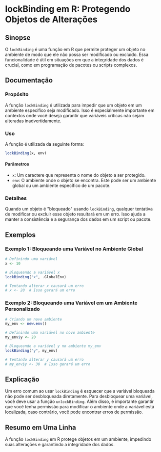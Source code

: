 <!--
Meta Description: # lockBinding em R: Protegendo Objetos de Alterações ## Sinopse O `lockBinding` é uma função em R que permite proteger um objeto no ambiente de modo q...
Meta Keywords: ambiente, lockbinding, variável, que, uma
-->

# lockBinding em R: Protegendo Objetos de Alterações

## Sinopse
O `lockBinding` é uma função em R que permite proteger um objeto no ambiente de modo que ele não possa ser modificado ou excluído. Essa funcionalidade é útil em situações em que a integridade dos dados é crucial, como em programação de pacotes ou scripts complexos.

## Documentação
### Propósito
A função `lockBinding` é utilizada para impedir que um objeto em um ambiente específico seja modificado. Isso é especialmente importante em contextos onde você deseja garantir que variáveis críticas não sejam alteradas inadvertidamente.

### Uso
A função é utilizada da seguinte forma:

```R
lockBinding(x, env)
```

#### Parâmetros
- `x`: Um caractere que representa o nome do objeto a ser protegido.
- `env`: O ambiente onde o objeto se encontra. Este pode ser um ambiente global ou um ambiente específico de um pacote.

### Detalhes
Quando um objeto é "bloqueado" usando `lockBinding`, qualquer tentativa de modificar ou excluir esse objeto resultará em um erro. Isso ajuda a manter a consistência e a segurança dos dados em um script ou pacote.

## Exemplos

### Exemplo 1: Bloqueando uma Variável no Ambiente Global
```R
# Definindo uma variável
x <- 10

# Bloqueando a variável x
lockBinding("x", .GlobalEnv)

# Tentando alterar x causará um erro
# x <- 20  # Isso gerará um erro
```

### Exemplo 2: Bloqueando uma Variável em um Ambiente Personalizado
```R
# Criando um novo ambiente
my_env <- new.env()

# Definindo uma variável no novo ambiente
my_env$y <- 20

# Bloqueando a variável y no ambiente my_env
lockBinding("y", my_env)

# Tentando alterar y causará um erro
# my_env$y <- 30  # Isso gerará um erro
```

## Explicação
Um erro comum ao usar `lockBinding` é esquecer que a variável bloqueada não pode ser desbloqueada diretamente. Para desbloquear uma variável, você deve usar a função `unlockBinding`. Além disso, é importante garantir que você tenha permissão para modificar o ambiente onde a variável está localizada, caso contrário, você pode encontrar erros de permissão.

## Resumo em Uma Linha
A função `lockBinding` em R protege objetos em um ambiente, impedindo suas alterações e garantindo a integridade dos dados.